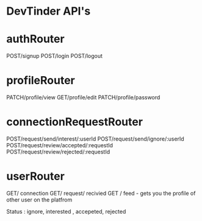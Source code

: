 # DevTinder  API's

# authRouter
POST/signup
POST/login
POST/logout

# profileRouter
PATCH/profile/view
GET/profile/edit
PATCH/profile/password


#  connectionRequestRouter
POST/request/send/interest/:userId
POST/request/send/ignore/:userId
POST/request/review/accepted/:requestId
POST/request/review/rejected/:requestId


# userRouter
GET/ connection
GET/ request/ recivied
GET / feed - gets  you the profile of other  user  on the platfrom



Status : ignore, interested ,  accepeted, rejected 